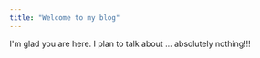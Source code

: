 ```yaml
---
title: "Welcome to my blog"
---
```


I'm glad you are here. I plan to talk about ... absolutely nothing!!!
